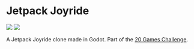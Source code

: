 # Jetpack Joyride
![](https://img.shields.io/badge/Game%20%23-2-green)
![](https://img.shields.io/badge/Engine-Godot-blue?logo=godotengine)

A Jetpack Joyride clone made in Godot. Part of the [20 Games Challenge](https://20_games_challenge.gitlab.io//).


